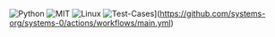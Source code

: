 ![Python](https://img.shields.io/badge/Python-3776AB?style=for-the-badge&logo=python&logoColor=white)
![MIT](https://img.shields.io/badge/license-MIT-blue)
![Linux](https://img.shields.io/badge/Linux-FCC624?style=for-the-badge&logo=linux&logoColor=black)
![Test-Cases](https://github.com/systems-org/systems-0/actions/workflows/main.yml/badge.svg)](https://github.com/systems-org/systems-0/actions/workflows/main.yml)